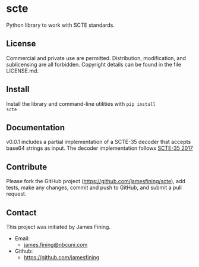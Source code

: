 scte
====

Python library to work with SCTE standards.

License
-------

Commercial and private use are permitted. Distribution, modification, and sublicensing are all forbidden. Copyright details can be found in the file LICENSE.md.


Install
-------

Install the library and command-line utilities with <code>pip install scte</code>


Documentation
-------------

v0.0.1 includes a partial implementation of a SCTE-35 decoder that accepts base64 strings as input.
The decoder implementation follows [SCTE-35 2017](https://www.scte.org/SCTEDocs/Standards/SCTE%2035%202017.pdf)


Contribute
----------

Please fork the GitHub project (https://github.com/jamesfining/scte), add tests, make any changes, commit and push to GitHub, and submit a pull request.


Contact
-------

This project was initiated by James Fining.

* Email:
  * james.fining@nbcuni.com
* Github:
  * https://github.com/jamesfining
